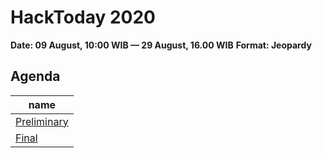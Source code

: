# HackToday 2020

**Date: 09 August, 10:00 WIB — 29 August, 16.00 WIB**
**Format: Jeopardy**


## Agenda

| name |
|-------|
| <a href="Preliminary/">Preliminary</a> |
| <a href="Final/">Final</a> |